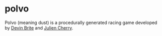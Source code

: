 # polvo

Polvo (meaning dust) is a procedurally generated racing game developed by [Devin Brite](https://keybase.io/hd) and [Julien Cherry](https://keybase.io/juliencherry).